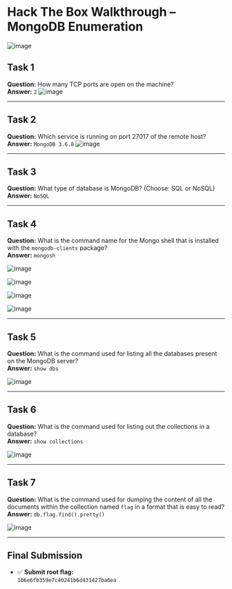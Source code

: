 # Hack The Box Walkthrough – MongoDB Enumeration

![image](https://github.com/user-attachments/assets/2b901d58-7720-40d1-aff1-6301012f5b59)

## Task 1  
**Question:** How many TCP ports are open on the machine?  
**Answer:** `2`
![image](https://github.com/user-attachments/assets/d8b8be81-6834-4757-9f16-90896f7b0f09)

---

## Task 2  
**Question:** Which service is running on port 27017 of the remote host?  
**Answer:** `MongoDB 3.6.8`
![image](https://github.com/user-attachments/assets/1e5a55c9-b7c8-4984-bce4-3adcb7396584)

---

## Task 3  
**Question:** What type of database is MongoDB? (Choose: SQL or NoSQL)  
**Answer:** `NoSQL`

---

## Task 4  
**Question:** What is the command name for the Mongo shell that is installed with the `mongodb-clients` package?  
**Answer:** `mongosh`

![image](https://github.com/user-attachments/assets/7378867e-dada-4668-b58c-5373fad0924f)

![image](https://github.com/user-attachments/assets/866aa59c-bc93-46df-97f9-5cdb13b018e2)

![image](https://github.com/user-attachments/assets/5d7dc9f5-ffcd-4271-af8c-4dc341973c29)


![image](https://github.com/user-attachments/assets/c5c4b0a7-4ff1-4f1b-a974-69c9080a682d)

---

## Task 5  
**Question:** What is the command used for listing all the databases present on the MongoDB server?  
**Answer:** `show dbs`

![image](https://github.com/user-attachments/assets/1df1ce1f-c967-4a46-9e4c-06a19556fafc)

---

## Task 6  
**Question:** What is the command used for listing out the collections in a database?  
**Answer:** `show collections`

![image](https://github.com/user-attachments/assets/74647880-da1e-482e-814b-4f98e130ce0b)


---

## Task 7  
**Question:** What is the command used for dumping the content of all the documents within the collection named `flag` in a format that is easy to read?  
**Answer:** `db.flag.find().pretty()`

![image](https://github.com/user-attachments/assets/7305f14e-f9e9-49f6-9ac2-067992249c75)


---

## Final Submission  
- ✅ **Submit root flag:**  
`1b6e6fb359e7c40241b6d431427ba6ea`
